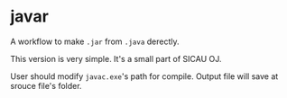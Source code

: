 # javar
A workflow to make `.jar` from `.java` derectly.

This version is very simple. It's a small part of SICAU OJ.

User should modify  `javac.exe`'s path for compile. Output file will save at srouce file's folder.
